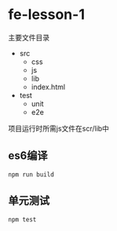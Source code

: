 # fe-lesson-1

主要文件目录
- src
    - css
    - js
    - lib
    - index.html
- test
    - unit
    - e2e

项目运行时所需js文件在scr/lib中

## es6编译
```
npm run build
```

## 单元测试
```
npm test
```
